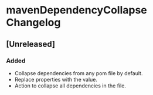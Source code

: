 <!-- Keep a Changelog guide -> https://keepachangelog.com -->

# mavenDependencyCollapse Changelog

## [Unreleased]
### Added
- Collapse dependencies from any pom file by default.
- Replace properties with the value.
- Action to collapse all dependencies in the file.
